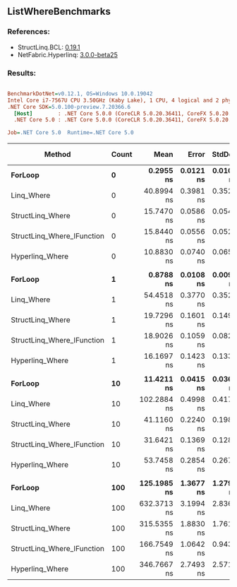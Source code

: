 ﻿## ListWhereBenchmarks

### References:
- StructLinq.BCL: [0.19.1](https://www.nuget.org/packages/StructLinq.BCL/0.19.1)
- NetFabric.Hyperlinq: [3.0.0-beta25](https://www.nuget.org/packages/NetFabric.Hyperlinq/3.0.0-beta25)

### Results:
``` ini

BenchmarkDotNet=v0.12.1, OS=Windows 10.0.19042
Intel Core i7-7567U CPU 3.50GHz (Kaby Lake), 1 CPU, 4 logical and 2 physical cores
.NET Core SDK=5.0.100-preview.7.20366.6
  [Host]        : .NET Core 5.0.0 (CoreCLR 5.0.20.36411, CoreFX 5.0.20.36411), X64 RyuJIT
  .NET Core 5.0 : .NET Core 5.0.0 (CoreCLR 5.0.20.36411, CoreFX 5.0.20.36411), X64 RyuJIT

Job=.NET Core 5.0  Runtime=.NET Core 5.0  

```
|                     Method | Count |        Mean |     Error |    StdDev |  Ratio | RatioSD |  Gen 0 | Gen 1 | Gen 2 | Allocated |
|--------------------------- |------ |------------:|----------:|----------:|-------:|--------:|-------:|------:|------:|----------:|
|                    **ForLoop** |     **0** |   **0.2955 ns** | **0.0121 ns** | **0.0107 ns** |   **1.00** |    **0.00** |      **-** |     **-** |     **-** |         **-** |
|                 Linq_Where |     0 |  40.8994 ns | 0.3981 ns | 0.3529 ns | 138.57 |    5.20 | 0.0344 |     - |     - |      72 B |
|           StructLinq_Where |     0 |  15.7470 ns | 0.0586 ns | 0.0548 ns |  53.35 |    1.92 |      - |     - |     - |         - |
| StructLinq_Where_IFunction |     0 |  15.8440 ns | 0.0556 ns | 0.0520 ns |  53.70 |    1.90 |      - |     - |     - |         - |
|            Hyperlinq_Where |     0 |  10.8830 ns | 0.0740 ns | 0.0656 ns |  36.87 |    1.37 |      - |     - |     - |         - |
|                            |       |             |           |           |        |         |        |       |       |           |
|                    **ForLoop** |     **1** |   **0.8788 ns** | **0.0108 ns** | **0.0090 ns** |   **1.00** |    **0.00** |      **-** |     **-** |     **-** |         **-** |
|                 Linq_Where |     1 |  54.4518 ns | 0.3770 ns | 0.3527 ns |  61.97 |    0.88 | 0.0344 |     - |     - |      72 B |
|           StructLinq_Where |     1 |  19.7296 ns | 0.1601 ns | 0.1498 ns |  22.49 |    0.26 |      - |     - |     - |         - |
| StructLinq_Where_IFunction |     1 |  18.9026 ns | 0.1059 ns | 0.0826 ns |  21.53 |    0.24 |      - |     - |     - |         - |
|            Hyperlinq_Where |     1 |  16.1697 ns | 0.1423 ns | 0.1331 ns |  18.42 |    0.25 |      - |     - |     - |         - |
|                            |       |             |           |           |        |         |        |       |       |           |
|                    **ForLoop** |    **10** |  **11.4211 ns** | **0.0415 ns** | **0.0368 ns** |   **1.00** |    **0.00** |      **-** |     **-** |     **-** |         **-** |
|                 Linq_Where |    10 | 102.2884 ns | 0.4998 ns | 0.4173 ns |   8.96 |    0.04 | 0.0343 |     - |     - |      72 B |
|           StructLinq_Where |    10 |  41.1160 ns | 0.2240 ns | 0.1986 ns |   3.60 |    0.01 |      - |     - |     - |         - |
| StructLinq_Where_IFunction |    10 |  31.6421 ns | 0.1369 ns | 0.1280 ns |   2.77 |    0.01 |      - |     - |     - |         - |
|            Hyperlinq_Where |    10 |  53.7458 ns | 0.2854 ns | 0.2670 ns |   4.70 |    0.03 |      - |     - |     - |         - |
|                            |       |             |           |           |        |         |        |       |       |           |
|                    **ForLoop** |   **100** | **125.1985 ns** | **1.3677 ns** | **1.2793 ns** |   **1.00** |    **0.00** |      **-** |     **-** |     **-** |         **-** |
|                 Linq_Where |   100 | 632.3713 ns | 3.1994 ns | 2.8362 ns |   5.05 |    0.06 | 0.0343 |     - |     - |      72 B |
|           StructLinq_Where |   100 | 315.5355 ns | 1.8830 ns | 1.7613 ns |   2.52 |    0.03 |      - |     - |     - |         - |
| StructLinq_Where_IFunction |   100 | 166.7549 ns | 1.0642 ns | 0.9434 ns |   1.33 |    0.01 |      - |     - |     - |         - |
|            Hyperlinq_Where |   100 | 346.7667 ns | 2.7493 ns | 2.5717 ns |   2.77 |    0.03 |      - |     - |     - |         - |
